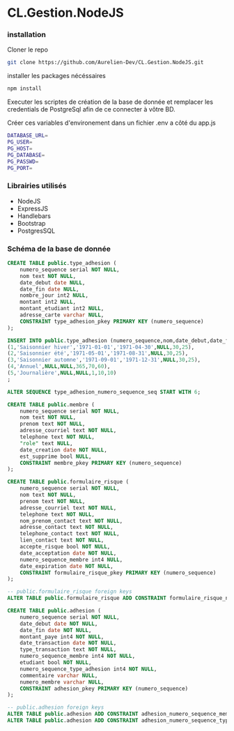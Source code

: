 # CL.Gestion.NodeJS

### installation

Cloner le repo
```bash
git clone https://github.com/Aurelien-Dev/CL.Gestion.NodeJS.git
```

installer les packages nécéssaires

```bash
npm install
```
Executer les scriptes de création de la base de donnée et remplacer les credentials de PostgreSql afin de ce connecter à vôtre BD.

Créer ces variables d'environement dans un fichier .env a côté du app.js

```bash
DATABASE_URL=
PG_USER=
PG_HOST=
PG_DATABASE=
PG_PASSWD=
PG_PORT=
```

### Librairies utilisés

- NodeJS
- ExpressJS
- Handlebars
- Bootstrap
- PostgresSQL

### Schéma de la base de donnée



```sql
CREATE TABLE public.type_adhesion (
	numero_sequence serial NOT NULL,
	nom text NOT NULL,
	date_debut date NULL,
	date_fin date NULL,
	nombre_jour int2 NULL,
	montant int2 NULL,
	montant_etudiant int2 NULL,
	adresse_carte varchar NULL,
	CONSTRAINT type_adhesion_pkey PRIMARY KEY (numero_sequence)
);

INSERT INTO public.type_adhesion (numero_sequence,nom,date_debut,date_fin,nombre_jour,montant,montant_etudiant) VALUES 
(1,'Saisonnier hiver','1971-01-01','1971-04-30',NULL,30,25),
(2,'Saisonnier été','1971-05-01','1971-08-31',NULL,30,25),
(3,'Saisonnier automne','1971-09-01','1971-12-31',NULL,30,25),
(4,'Annuel',NULL,NULL,365,70,60),
(5,'Journalière',NULL,NULL,1,10,10)
;

ALTER SEQUENCE type_adhesion_numero_sequence_seq START WITH 6;
```

```sql
CREATE TABLE public.membre (
	numero_sequence serial NOT NULL,
	nom text NOT NULL,
	prenom text NOT NULL,
	adresse_courriel text NOT NULL,
	telephone text NOT NULL,
	"role" text NULL,
	date_creation date NOT NULL,
	est_supprime bool NULL,
	CONSTRAINT membre_pkey PRIMARY KEY (numero_sequence)
);
```

```sql
CREATE TABLE public.formulaire_risque (
	numero_sequence serial NOT NULL,
	nom text NOT NULL,
	prenom text NOT NULL,
	adresse_courriel text NOT NULL,
	telephone text NOT NULL,
	nom_prenom_contact text NOT NULL,
	adresse_contact text NOT NULL,
	telephone_contact text NOT NULL,
	lien_contact text NOT NULL,
	accepte_risque bool NOT NULL,
	date_acceptation date NOT NULL,
	numero_sequence_membre int4 NULL,
	date_expiration date NOT NULL,
	CONSTRAINT formulaire_risque_pkey PRIMARY KEY (numero_sequence)
);

-- public.formulaire_risque foreign keys
ALTER TABLE public.formulaire_risque ADD CONSTRAINT formulaire_risque_numero_sequence_membre_fkey FOREIGN KEY (numero_sequence_membre) REFERENCES membre(numero_sequence) ON DELETE SET NULL;
```

```sql
CREATE TABLE public.adhesion (
	numero_sequence serial NOT NULL,
	date_debut date NOT NULL,
	date_fin date NOT NULL,
	montant_paye int4 NOT NULL,
	date_transaction date NOT NULL,
	type_transaction text NOT NULL,
	numero_sequence_membre int4 NOT NULL,
	etudiant bool NOT NULL,
	numero_sequence_type_adhesion int4 NOT NULL,
	commentaire varchar NULL,
	numero_membre varchar NULL,
	CONSTRAINT adhesion_pkey PRIMARY KEY (numero_sequence)
);

-- public.adhesion foreign keys
ALTER TABLE public.adhesion ADD CONSTRAINT adhesion_numero_sequence_membre_fkey FOREIGN KEY (numero_sequence_membre) REFERENCES membre(numero_sequence) ON DELETE SET NULL;
ALTER TABLE public.adhesion ADD CONSTRAINT adhesion_numero_sequence_type_adhesion_fkey FOREIGN KEY (numero_sequence_type_adhesion) REFERENCES type_adhesion(numero_sequence) ON DELETE SET NULL;
```